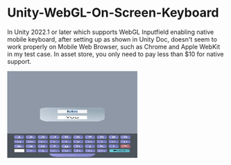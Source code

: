 # Unity-WebGL-On-Screen-Keyboard
In Unity 2022.1 or later which supports WebGL Inputfield enabling native mobile keyboard, after setting up as shown in Unity Doc, doesn't seem to work properly on Mobile Web Browser, such as Chrome and Apple WebKit in my test case. In asset store, you only need to pay less than $10 for native support.

<img src="https://github.com/SetThuHan-Dev/Unity-WebGL-On-Screen-Keyboard/blob/main/ScreenShot.jpg" alt="Image" width="300" height="200">

